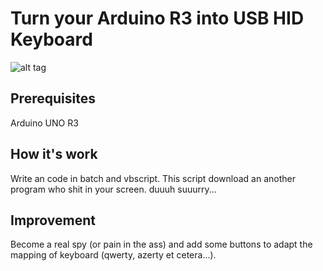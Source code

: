 Turn your Arduino R3 into USB HID Keyboard
======

![alt tag](https://raw.githubusercontent.com/z4p4n/Arduino-R3-USB-HID-Keyboard/master/img/demo.gif)

Prerequisites
------

Arduino UNO R3

How it's work
------

Write an code in batch and vbscript. This script download an another program who shit in your screen. duuuh suuurry...

Improvement
------

Become a real spy (or pain in the ass) and add some buttons to adapt the mapping of keyboard (qwerty, azerty et cetera...).


